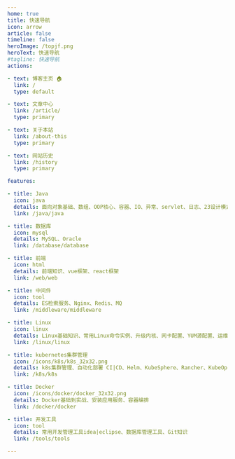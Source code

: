 ```yaml
---
home: true
title: 快速导航
icon: arrow
article: false
timeline: false
heroImage: /topjf.png
heroText: 快速导航
#tagline: 快速导航
actions:

- text: 博客主页 🏠
  link: /
  type: default

- text: 文章中心
  link: /article/
  type: primary

- text: 关于本站
  link: /about-this
  type: primary

- text: 网站历史
  link: /history
  type: primary

features:

- title: Java
  icon: java
  details: 面向对象基础、数组、OOP核心、容器、IO、异常、servlet、日志、23设计模式、异步、分布式服务、JVM、swagger、OSS服务等。
  link: /java/java

- title: 数据库
  icon: mysql
  details: MySQL、Oracle
  link: /database/database

- title: 前端
  icon: html
  details: 前端知识、vue框架、react框架
  link: /web/web

- title: 中间件
  icon: tool
  details: ES检索服务、Nginx、Redis、MQ
  link: /middleware/middleware

- title: Linux
  icon: linux
  details: Linux基础知识、常用Linux命令实例、升级内核、网卡配置、YUM源配置、运维监控工具、ansible管理工具、jenkins自动部署、命令大全
  link: /linux/linux

- title: kubernetes集群管理
  icon: /icons/k8s/k8s_32x32.png
  details: k8s集群管理、自动化部署 CI|CD、Helm、KubeSphere、Rancher、KubeOperator
  link: /k8s/k8s

- title: Docker
  icon: /icons/docker/docker_32x32.png
  details: Docker基础到实战、安装应用服务、容器编排
  link: /docker/docker

- title: 开发工具
  icon: tool
  details: 常用开发管理工具idea|eclipse、数据库管理工具、Git知识
  link: /tools/tools

---
```


<!-- @include: ../README.md#recent-home -->

